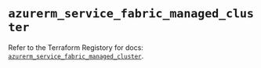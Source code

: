 # `azurerm_service_fabric_managed_cluster`

Refer to the Terraform Registory for docs: [`azurerm_service_fabric_managed_cluster`](https://www.terraform.io/docs/providers/azurerm/r/service_fabric_managed_cluster).
